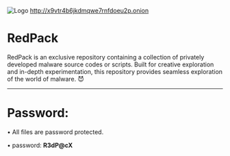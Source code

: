 ![Logo](https://github.com/Drepcon/RedPack/blob/main/RedPack~2.jpg)
http://x9vtr4b6jkdmqwe7rnfdoeu2p.onion


# RedPack
RedPack is an exclusive repository containing a collection of privately developed malware source codes or scripts. Built for creative exploration and in-depth experimentation, this repository provides seamless exploration of the world of malware. 😈

---

# Password:
• All files are password protected.

• password: **R3dP@cX**

